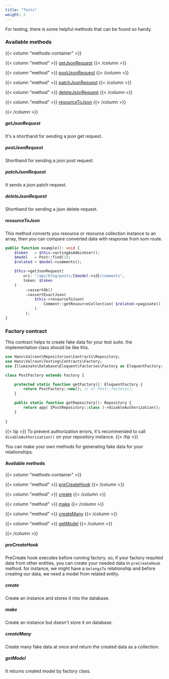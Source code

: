 ```yaml
---
title: "Tests"
weight: 2
--- 
```


For testing, there is some helpful methods that can be found so handy.

### Available methods

{{< column "methods-container" >}}

{{< column "method" >}}
[getJsonRequest](#getjsonrequest)
{{< /column >}}

{{< column "method" >}}
[postJsonRequest](#postjsonrequest)
{{< /column >}}

{{< column "method" >}}
[patchJsonRequest](#patchjsonrequest)
{{< /column >}}

{{< column "method" >}}
[deleteJsonRequest](#deletejsonrequest)
{{< /column >}}

{{< column "method" >}}
[resourceToJson](#resourcetojson)
{{< /column >}}

{{< /column >}}

##### getJsonRequest

It's a shorthand for sending a json get request.

##### postJsonRequest

Shorthand for sending a json post request.

##### patchJsonRequest

It sends a json patch request.

##### deleteJsonRequest

Shorthand for sending a json delete request.

##### resourceToJson

This method converts you resource or resource collection instance to an array,
then you can compare converted data with response from som route.

```php
public function example(): void {
    $token   = $this->actingAsAdminUser();
    $model   = Post::find(1);
    $related = $model->comments();

    $this->getJsonRequest(
        uri: "/api/blog/posts/{$model->id}/comments",
        token: $token
    )
         ->assertOk()
         ->assertExactJson(
             $this->resourceToJson(
                 Comment::getResourceCollection( $related->paginate() )
             )
         );
}
```

### Factory contract

This contract helps to create fake data for your test suite. the implementation class should be like this.

```php
use Hans\Valravn\Repositories\Contracts\Repository;
use Hans\Valravn\Testing\Contracts\Factory;
use Illuminate\Database\Eloquent\Factories\Factory as EloquentFactory;

class PostFactory extends Factory {

    protected static function getFactory(): EloquentFactory {
        return PostFactory::new(); // or Post::factory();
    }

    public static function getRepository(): Repository {
        return app( IPostRepository::class )->disableAuthorization();
    }
    
}
```

{{< tip >}}
To prevent authorization errors, it's recommended to call `disableAuthorization()` on your repository instance.
{{< /tip >}}

You can make your own methods for generating fake data for your relationships.

#### Available methods

{{< column "methods-container" >}}

{{< column "method" >}}
[preCreateHook](#precreatehook)
{{< /column >}}

{{< column "method" >}}
[create](#create)
{{< /column >}}

{{< column "method" >}}
[make](#make)
{{< /column >}}

{{< column "method" >}}
[createMany](#createmany)
{{< /column >}}

{{< column "method" >}}
[getModel](#getmodel)
{{< /column >}}

{{< /column >}}

##### preCreateHook

PreCreate hook executes before running factory. so, if your factory requited data from other entities, you can create
your needed data in `preCreateHook` method. for instance, we might have a `belongsTo` relationship and before creating
our data, we need a model from related entity.

##### create

Create an instance and stores it into the database.

##### make

Create an instance but doesn't store it on database.

##### createMany

Create many fake data at once and return the created data as a collection.

##### getModel

It returns created model by factory class.